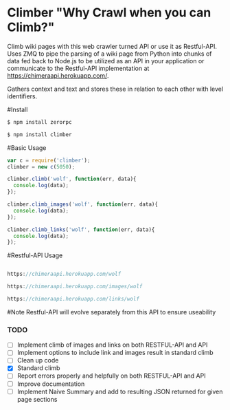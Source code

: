 # Climber "Why Crawl when you can Climb?"
Climb wiki pages with this web crawler turned API or use it as Restful-API.
Uses ZMQ to pipe the parsing of a wiki page from Python into chunks of data fed back to Node.js to be utilized as an API in your application or communicate to the Restful-API implementation at https://chimeraapi.herokuapp.com/.

Gathers context and text and stores these in relation to each other with level identifiers.

#Install

```javascript
$ npm install zerorpc

$ npm install climber

```

#Basic Usage
```javascript
var c = require('climber');
climber = new c(5050);

climber.climb('wolf', function(err, data){
  console.log(data);
});

climber.climb_images('wolf', function(err, data){
  console.log(data);
});

climber.climb_links('wolf', function(err, data){
  console.log(data);
});
```

#Restful-API Usage
```javascript

https://chimeraapi.herokuapp.com/wolf

https://chimeraapi.herokuapp.com/images/wolf

https://chimeraapi.herokuapp.com/links/wolf

```
#Note Restful-API will evolve separately from this API to ensure useability

### TODO

- [ ] Implement climb of images and links on both RESTFUL-API and API
- [ ] Implement options to include link and images result in standard climb
- [ ] Clean up code
- [x] Standard climb
- [ ] Report errors properly and helpfully on both RESTFUL-API and API
- [ ] Improve documentation
- [ ] Implement Naive Summary and add to resulting JSON returned for given page sections
